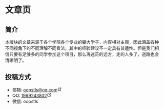 # 文章页

## 简介

本版块的文章来源于各个学院各个专业的攀大学子，内容相对主观，因此涵盖各种不同视角下的不同理解不同看法，其中的经验建议不一定具有普适性。但是我们相信只要有足够多的同学参加这个项目，那么再迷茫的远方，走的人多了，道路也会清晰明了。

## 投稿方式

* 邮箱: <a href="mailto:oopstls@qq.com" target="_blank">oopstls@qq.com<span><svg xmlns="http://www.w3.org/2000/svg" aria-hidden="true" focusable="false" x="0px" y="0px" viewBox="0 0 100 100" width="15" height="15" class="icon outbound"><path fill="currentColor" d="M18.8,85.1h56l0,0c2.2,0,4-1.8,4-4v-32h-8v28h-48v-48h28v-8h-32l0,0c-2.2,0-4,1.8-4,4v56C14.8,83.3,16.6,85.1,18.8,85.1z"></path> <polygon fill="currentColor" points="45.7,48.7 51.3,54.3 77.2,28.5 77.2,37.2 85.2,37.2 85.2,14.9 62.8,14.9 62.8,22.9 71.5,22.9"></polygon></svg> </span></a>
* QQ: <a href="http://wpa.qq.com/msgrd?v=3&amp;uin=1969243802&amp;site=qq&amp;menu=yes" target="_blank" aria-label="QQ">1969243802<span><svg xmlns="http://www.w3.org/2000/svg" aria-hidden="true" focusable="false" x="0px" y="0px" viewBox="0 0 100 100" width="15" height="15" class="icon outbound"><path fill="currentColor" d="M18.8,85.1h56l0,0c2.2,0,4-1.8,4-4v-32h-8v28h-48v-48h28v-8h-32l0,0c-2.2,0-4,1.8-4,4v56C14.8,83.3,16.6,85.1,18.8,85.1z"></path> <polygon fill="currentColor" points="45.7,48.7 51.3,54.3 77.2,28.5 77.2,37.2 85.2,37.2 85.2,14.9 62.8,14.9 62.8,22.9 71.5,22.9"></polygon></svg> </span></a>
* 微信: <a class="qr-trigger" target="_self">oopstls<img class="qr-img" src="https://bu.dusays.com/2021/07/04/c2615f0686368.png" alt="qrcode"></a>

<style>
.qr-trigger{
  cursor:pointer;
  position:relative
}
.qr-trigger:hover
.qr-img{
  display:block;
  transition:all .3s
}
.qr-img{
  max-width: 12rem !important;
  position:absolute;
  right:-5.25rem;
  z-index:99;
  display:none;
  box-shadow:0 0 20px -5px rgba(158,158,158,.2);
  border-radius:.2rem
}
</style>